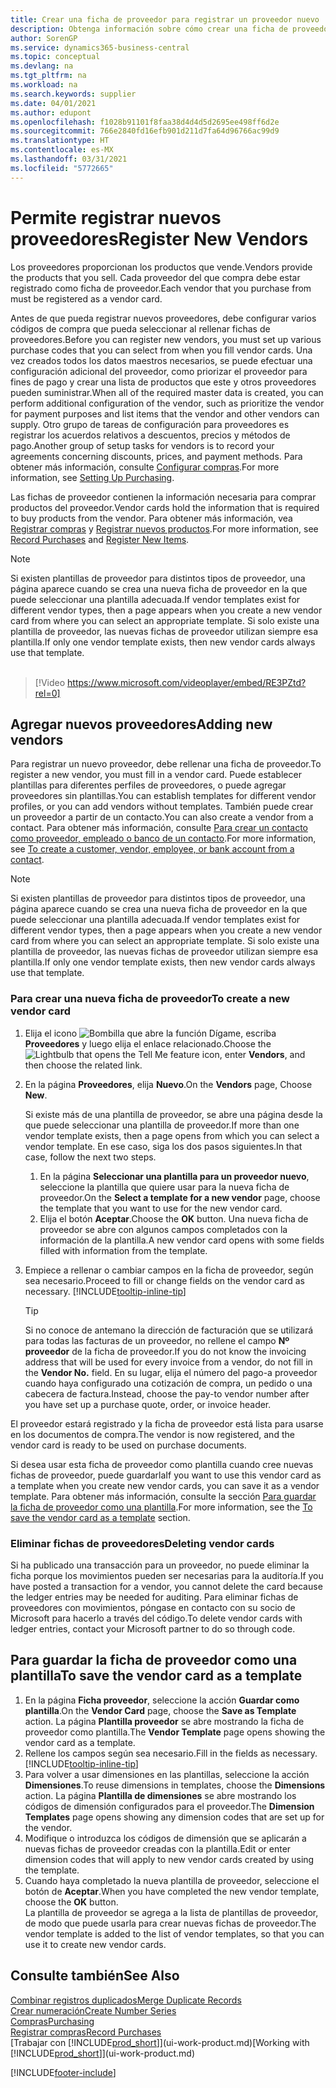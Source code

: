 ```yaml
---
title: Crear una ficha de proveedor para registrar un proveedor nuevo | Documentos de Microsoft
description: Obtenga información sobre cómo crear una ficha de proveedor para registrar un nuevo proveedor.
author: SorenGP
ms.service: dynamics365-business-central
ms.topic: conceptual
ms.devlang: na
ms.tgt_pltfrm: na
ms.workload: na
ms.search.keywords: supplier
ms.date: 04/01/2021
ms.author: edupont
ms.openlocfilehash: f1028b91101f8faa38d4d4d5d2695ee498ff6d2e
ms.sourcegitcommit: 766e2840fd16efb901d211d7fa64d96766ac99d9
ms.translationtype: HT
ms.contentlocale: es-MX
ms.lasthandoff: 03/31/2021
ms.locfileid: "5772665"
---
```

# <a name="register-new-vendors"></a><span data-ttu-id="f947a-103">Permite registrar nuevos proveedores</span><span class="sxs-lookup"><span data-stu-id="f947a-103">Register New Vendors</span></span>

<span data-ttu-id="f947a-104">Los proveedores proporcionan los productos que vende.</span><span class="sxs-lookup"><span data-stu-id="f947a-104">Vendors provide the products that you sell.</span></span> <span data-ttu-id="f947a-105">Cada proveedor del que compra debe estar registrado como ficha de proveedor.</span><span class="sxs-lookup"><span data-stu-id="f947a-105">Each vendor that you purchase from must be registered as a vendor card.</span></span>

<span data-ttu-id="f947a-106">Antes de que pueda registrar nuevos proveedores, debe configurar varios códigos de compra que pueda seleccionar al rellenar fichas de proveedores.</span><span class="sxs-lookup"><span data-stu-id="f947a-106">Before you can register new vendors, you must set up various purchase codes that you can select from when you fill vendor cards.</span></span> <span data-ttu-id="f947a-107">Una vez creados todos los datos maestros necesarios, se puede efectuar una configuración adicional del proveedor, como priorizar el proveedor para fines de pago y crear una lista de productos que este y otros proveedores pueden suministrar.</span><span class="sxs-lookup"><span data-stu-id="f947a-107">When all of the required master data is created, you can perform additional configuration of the vendor, such as prioritize the vendor for payment purposes and list items that the vendor and other vendors can supply.</span></span> <span data-ttu-id="f947a-108">Otro grupo de tareas de configuración para proveedores es registrar los acuerdos relativos a descuentos, precios y métodos de pago.</span><span class="sxs-lookup"><span data-stu-id="f947a-108">Another group of setup tasks for vendors is to record your agreements concerning discounts, prices, and payment methods.</span></span> <span data-ttu-id="f947a-109">Para obtener más información, consulte [Configurar compras](purchasing-setup-purchasing.md).</span><span class="sxs-lookup"><span data-stu-id="f947a-109">For more information, see [Setting Up Purchasing](purchasing-setup-purchasing.md).</span></span>

<span data-ttu-id="f947a-110">Las fichas de proveedor contienen la información necesaria para comprar productos del proveedor.</span><span class="sxs-lookup"><span data-stu-id="f947a-110">Vendor cards hold the information that is required to buy products from the vendor.</span></span> <span data-ttu-id="f947a-111">Para obtener más información, vea [Registrar compras](purchasing-how-record-purchases.md) y [Registrar nuevos productos](inventory-how-register-new-items.md).</span><span class="sxs-lookup"><span data-stu-id="f947a-111">For more information, see [Record Purchases](purchasing-how-record-purchases.md) and [Register New Items](inventory-how-register-new-items.md).</span></span>

> [!NOTE]  
> <span data-ttu-id="f947a-112">Si existen plantillas de proveedor para distintos tipos de proveedor, una página aparece cuando se crea una nueva ficha de proveedor en la que puede seleccionar una plantilla adecuada.</span><span class="sxs-lookup"><span data-stu-id="f947a-112">If vendor templates exist for different vendor types, then a page appears when you create a new vendor card from where you can select an appropriate template.</span></span> <span data-ttu-id="f947a-113">Si solo existe una plantilla de proveedor, las nuevas fichas de proveedor utilizan siempre esa plantilla.</span><span class="sxs-lookup"><span data-stu-id="f947a-113">If only one vendor template exists, then new vendor cards always use that template.</span></span>
<br><br>  

> [!Video https://www.microsoft.com/videoplayer/embed/RE3PZtd?rel=0]

## <a name="adding-new-vendors"></a><span data-ttu-id="f947a-114">Agregar nuevos proveedores</span><span class="sxs-lookup"><span data-stu-id="f947a-114">Adding new vendors</span></span>

<span data-ttu-id="f947a-115">Para registrar un nuevo proveedor, debe rellenar una ficha de proveedor.</span><span class="sxs-lookup"><span data-stu-id="f947a-115">To register a new vendor, you must fill in a vendor card.</span></span> <span data-ttu-id="f947a-116">Puede establecer plantillas para diferentes perfiles de proveedores, o puede agregar proveedores sin plantillas.</span><span class="sxs-lookup"><span data-stu-id="f947a-116">You can establish templates for different vendor profiles, or you can add vendors without templates.</span></span> <span data-ttu-id="f947a-117">También puede crear un proveedor a partir de un contacto.</span><span class="sxs-lookup"><span data-stu-id="f947a-117">You can also create a vendor from a contact.</span></span> <span data-ttu-id="f947a-118">Para obtener más información, consulte [Para crear un contacto como proveedor, empleado o banco de un contacto](marketing-create-contact-companies.md#to-create-a-customer-vendor-employee-or-bank-account-from-a-contact).</span><span class="sxs-lookup"><span data-stu-id="f947a-118">For more information, see [To create a customer, vendor, employee, or bank account from a contact](marketing-create-contact-companies.md#to-create-a-customer-vendor-employee-or-bank-account-from-a-contact).</span></span>  

> [!NOTE]  
> <span data-ttu-id="f947a-119">Si existen plantillas de proveedor para distintos tipos de proveedor, una página aparece cuando se crea una nueva ficha de proveedor en la que puede seleccionar una plantilla adecuada.</span><span class="sxs-lookup"><span data-stu-id="f947a-119">If vendor templates exist for different vendor types, then a page appears when you create a new vendor card from where you can select an appropriate template.</span></span> <span data-ttu-id="f947a-120">Si solo existe una plantilla de proveedor, las nuevas fichas de proveedor utilizan siempre esa plantilla.</span><span class="sxs-lookup"><span data-stu-id="f947a-120">If only one vendor template exists, then new vendor cards always use that template.</span></span>  

### <a name="to-create-a-new-vendor-card"></a><span data-ttu-id="f947a-121">Para crear una nueva ficha de proveedor</span><span class="sxs-lookup"><span data-stu-id="f947a-121">To create a new vendor card</span></span>

1. <span data-ttu-id="f947a-122">Elija el icono ![Bombilla que abre la función Dígame](media/ui-search/search_small.png "Dígame qué desea hacer"), escriba **Proveedores** y luego elija el enlace relacionado.</span><span class="sxs-lookup"><span data-stu-id="f947a-122">Choose the ![Lightbulb that opens the Tell Me feature](media/ui-search/search_small.png "Tell me what you want to do") icon, enter **Vendors**, and then choose the related link.</span></span>  
2. <span data-ttu-id="f947a-123">En la página **Proveedores**, elija **Nuevo**.</span><span class="sxs-lookup"><span data-stu-id="f947a-123">On the **Vendors** page, Choose **New**.</span></span>

    <span data-ttu-id="f947a-124">Si existe más de una plantilla de proveedor, se abre una página desde la que puede seleccionar una plantilla de proveedor.</span><span class="sxs-lookup"><span data-stu-id="f947a-124">If more than one vendor template exists, then a page opens from which you can select a vendor template.</span></span> <span data-ttu-id="f947a-125">En ese caso, siga los dos pasos siguientes.</span><span class="sxs-lookup"><span data-stu-id="f947a-125">In that case, follow the next two steps.</span></span>
    1. <span data-ttu-id="f947a-126">En la página **Seleccionar una plantilla para un proveedor nuevo**, seleccione la plantilla que quiere usar para la nueva ficha de proveedor.</span><span class="sxs-lookup"><span data-stu-id="f947a-126">On the **Select a template for a new vendor** page, choose the template that you want to use for the new vendor card.</span></span>
    2. <span data-ttu-id="f947a-127">Elija el botón **Aceptar**.</span><span class="sxs-lookup"><span data-stu-id="f947a-127">Choose the **OK** button.</span></span> <span data-ttu-id="f947a-128">Una nueva ficha de proveedor se abre con algunos campos completados con la información de la plantilla.</span><span class="sxs-lookup"><span data-stu-id="f947a-128">A new vendor card opens with some fields filled with information from the template.</span></span>
3. <span data-ttu-id="f947a-129">Empiece a rellenar o cambiar campos en la ficha de proveedor, según sea necesario.</span><span class="sxs-lookup"><span data-stu-id="f947a-129">Proceed to fill or change fields on the vendor card as necessary.</span></span> [!INCLUDE[tooltip-inline-tip](includes/tooltip-inline-tip_md.md)]

    > [!TIP]  
    > <span data-ttu-id="f947a-130">Si no conoce de antemano la dirección de facturación que se utilizará para todas las facturas de un proveedor, no rellene el campo **Nº proveedor** de la ficha de proveedor.</span><span class="sxs-lookup"><span data-stu-id="f947a-130">If you do not know the invoicing address that will be used for every invoice from a vendor, do not fill in the **Vendor No.** field.</span></span> <span data-ttu-id="f947a-131">En su lugar, elija el número del pago-a proveedor cuando haya configurado una cotización de compra, un pedido o una cabecera de factura.</span><span class="sxs-lookup"><span data-stu-id="f947a-131">Instead, choose the pay-to vendor number after you have set up a purchase quote, order, or invoice header.</span></span>

<span data-ttu-id="f947a-132">El proveedor estará registrado y la ficha de proveedor está lista para usarse en los documentos de compra.</span><span class="sxs-lookup"><span data-stu-id="f947a-132">The vendor is now registered, and the vendor card is ready to be used on purchase documents.</span></span>

<span data-ttu-id="f947a-133">Si desea usar esta ficha de proveedor como plantilla cuando cree nuevas fichas de proveedor, puede guardarla</span><span class="sxs-lookup"><span data-stu-id="f947a-133">If you want to use this vendor card as a template when you create new vendor cards, you can save it as a vendor template.</span></span> <span data-ttu-id="f947a-134">Para obtener más información, consulte la sección [Para guardar la ficha de proveedor como una plantilla](#to-save-the-vendor-card-as-a-template).</span><span class="sxs-lookup"><span data-stu-id="f947a-134">For more information, see the [To save the vendor card as a template](#to-save-the-vendor-card-as-a-template) section.</span></span>

### <a name="deleting-vendor-cards"></a><span data-ttu-id="f947a-135">Eliminar fichas de proveedores</span><span class="sxs-lookup"><span data-stu-id="f947a-135">Deleting vendor cards</span></span>

<span data-ttu-id="f947a-136">Si ha publicado una transacción para un proveedor, no puede eliminar la ficha porque los movimientos pueden ser necesarias para la auditoría.</span><span class="sxs-lookup"><span data-stu-id="f947a-136">If you have posted a transaction for a vendor, you cannot delete the card because the ledger entries may be needed for auditing.</span></span> <span data-ttu-id="f947a-137">Para eliminar fichas de proveedores con movimientos, póngase en contacto con su socio de Microsoft para hacerlo a través del código.</span><span class="sxs-lookup"><span data-stu-id="f947a-137">To delete vendor cards with ledger entries, contact your Microsoft partner to do so through code.</span></span>

## <a name="to-save-the-vendor-card-as-a-template"></a><span data-ttu-id="f947a-138">Para guardar la ficha de proveedor como una plantilla</span><span class="sxs-lookup"><span data-stu-id="f947a-138">To save the vendor card as a template</span></span>

1. <span data-ttu-id="f947a-139">En la página **Ficha proveedor**, seleccione la acción **Guardar como plantilla**.</span><span class="sxs-lookup"><span data-stu-id="f947a-139">On the **Vendor Card** page, choose the **Save as Template** action.</span></span> <span data-ttu-id="f947a-140">La página **Plantilla proveedor** se abre mostrando la ficha de proveedor como plantilla.</span><span class="sxs-lookup"><span data-stu-id="f947a-140">The **Vendor Template** page opens showing the vendor card as a template.</span></span>
2. <span data-ttu-id="f947a-141">Rellene los campos según sea necesario.</span><span class="sxs-lookup"><span data-stu-id="f947a-141">Fill in the fields as necessary.</span></span> [!INCLUDE[tooltip-inline-tip](includes/tooltip-inline-tip_md.md)]
3. <span data-ttu-id="f947a-142">Para volver a usar dimensiones en las plantillas, seleccione la acción **Dimensiones**.</span><span class="sxs-lookup"><span data-stu-id="f947a-142">To reuse dimensions in templates, choose the **Dimensions** action.</span></span> <span data-ttu-id="f947a-143">La página **Plantilla de dimensiones** se abre mostrando los códigos de dimensión configurados para el proveedor.</span><span class="sxs-lookup"><span data-stu-id="f947a-143">The **Dimension Templates** page opens showing any dimension codes that are set up for the vendor.</span></span>
4. <span data-ttu-id="f947a-144">Modifique o introduzca los códigos de dimensión que se aplicarán a nuevas fichas de proveedor creadas con la plantilla.</span><span class="sxs-lookup"><span data-stu-id="f947a-144">Edit or enter dimension codes that will apply to new vendor cards created by using the template.</span></span>
5. <span data-ttu-id="f947a-145">Cuando haya completado la nueva plantilla de proveedor, seleccione el botón de **Aceptar**.</span><span class="sxs-lookup"><span data-stu-id="f947a-145">When you have completed the new vendor template, choose the **OK** button.</span></span>  
   <span data-ttu-id="f947a-146">La plantilla de proveedor se agrega a la lista de plantillas de proveedor, de modo que puede usarla para crear nuevas fichas de proveedor.</span><span class="sxs-lookup"><span data-stu-id="f947a-146">The vendor template is added to the list of vendor templates, so that you can use it to create new vendor cards.</span></span>

## <a name="see-also"></a><span data-ttu-id="f947a-147">Consulte también</span><span class="sxs-lookup"><span data-stu-id="f947a-147">See Also</span></span>

[<span data-ttu-id="f947a-148">Combinar registros duplicados</span><span class="sxs-lookup"><span data-stu-id="f947a-148">Merge Duplicate Records</span></span>](sales-how-merge-duplicate-records.md)  
[<span data-ttu-id="f947a-149">Crear numeración</span><span class="sxs-lookup"><span data-stu-id="f947a-149">Create Number Series</span></span>](ui-create-number-series.md)  
[<span data-ttu-id="f947a-150">Compras</span><span class="sxs-lookup"><span data-stu-id="f947a-150">Purchasing</span></span>](purchasing-manage-purchasing.md)  
[<span data-ttu-id="f947a-151">Registrar compras</span><span class="sxs-lookup"><span data-stu-id="f947a-151">Record Purchases</span></span>](purchasing-how-record-purchases.md)  
<span data-ttu-id="f947a-152">[Trabajar con [!INCLUDE[prod_short](includes/prod_short.md)]](ui-work-product.md)</span><span class="sxs-lookup"><span data-stu-id="f947a-152">[Working with [!INCLUDE[prod_short](includes/prod_short.md)]](ui-work-product.md)</span></span>  

[!INCLUDE[footer-include](includes/footer-banner.md)]